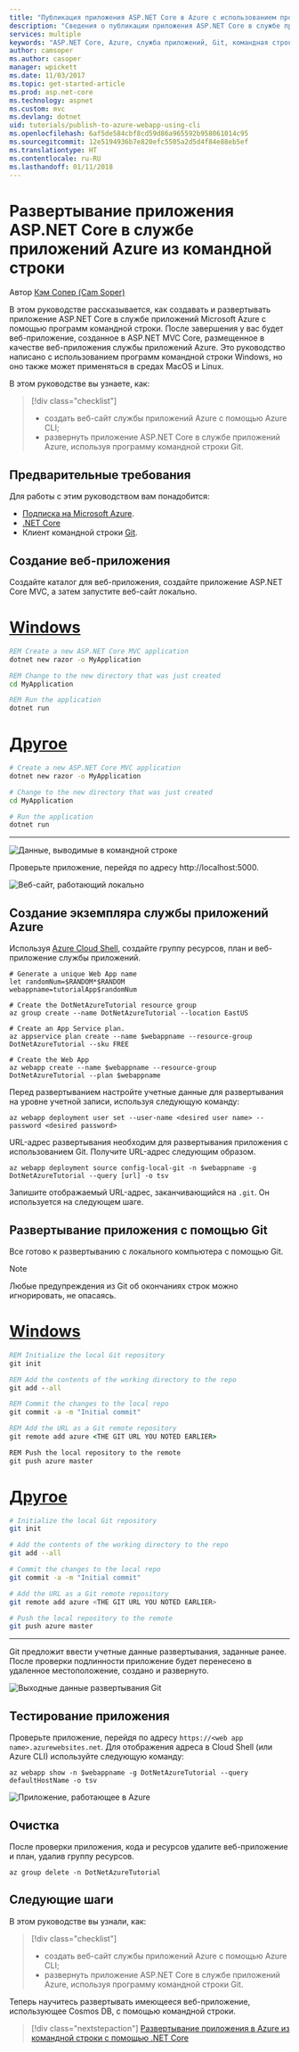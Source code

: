 ```yaml
---
title: "Публикация приложения ASP.NET Core в Azure с использованием программ командной строки | Документация Майкрософт"
description: "Сведения о публикации приложения ASP.NET Core в службе приложений Azure с помощью клиента командной строки Git."
services: multiple
keywords: "ASP.NET Core, Azure, служба приложений, Git, командная строка"
author: camsoper
ms.author: casoper
manager: wpickett
ms.date: 11/03/2017
ms.topic: get-started-article
ms.prod: asp.net-core
ms.technology: aspnet
ms.custom: mvc
ms.devlang: dotnet
uid: tutorials/publish-to-azure-webapp-using-cli
ms.openlocfilehash: 6af5de584cbf8cd59d86a965592b958061014c95
ms.sourcegitcommit: 12e5194936b7e820efc5505a2d5d4f84e88eb5ef
ms.translationtype: HT
ms.contentlocale: ru-RU
ms.lasthandoff: 01/11/2018
---
```

# <a name="deploy-an-aspnet-core-application-to-azure-app-service-from-the-command-line"></a>Развертывание приложения ASP.NET Core в службе приложений Azure из командной строки

Автор [Кэм Сопер (Cam Soper)](https://twitter.com/camsoper)

В этом руководстве рассказывается, как создавать и развертывать приложение ASP.NET Core в службе приложений Microsoft Azure с помощью программ командной строки.  После завершения у вас будет веб-приложение, созданное в ASP.NET MVC Core, размещенное в качестве веб-приложения службы приложений Azure.  Это руководство написано с использованием программ командной строки Windows, но оно также может применяться в средах MacOS и Linux.  

В этом руководстве вы узнаете, как:

> [!div class="checklist"]
> * создать веб-сайт службы приложений Azure с помощью Azure CLI;
> * развернуть приложение ASP.NET Core в службе приложений Azure, используя программу командной строки Git.

## <a name="prerequisites"></a>Предварительные требования

Для работы с этим руководством вам понадобится:

* [Подписка на Microsoft Azure](https://azure.microsoft.com/free/).
* [.NET Core](https://www.microsoft.com/net/download/core)
* Клиент командной строки [Git](https://www.git-scm.com/).

## <a name="create-a-web-application"></a>Создание веб-приложения

Создайте каталог для веб-приложения, создайте приложение ASP.NET Core MVC, а затем запустите веб-сайт локально.

# <a name="windowstabwindows"></a>[Windows](#tab/windows)
```cmd
REM Create a new ASP.NET Core MVC application
dotnet new razor -o MyApplication

REM Change to the new directory that was just created
cd MyApplication

REM Run the application
dotnet run
```

# <a name="othertabother"></a>[Другое](#tab/other)
```bash
# Create a new ASP.NET Core MVC application
dotnet new razor -o MyApplication

# Change to the new directory that was just created
cd MyApplication

# Run the application
dotnet run
```
---

![Данные, выводимые в командной строке](publish-to-azure-webapp-using-cli/_static/new_prj.png)

Проверьте приложение, перейдя по адресу http://localhost:5000.

![Веб-сайт, работающий локально](publish-to-azure-webapp-using-cli/_static/app_test.png)


## <a name="create-the-azure-app-service-instance"></a>Создание экземпляра службы приложений Azure

Используя [Azure Cloud Shell](/azure/cloud-shell/quickstart), создайте группу ресурсов, план и веб-приложение службы приложений.

```azurecli-interactive
# Generate a unique Web App name
let randomNum=$RANDOM*$RANDOM
webappname=tutorialApp$randomNum

# Create the DotNetAzureTutorial resource group
az group create --name DotNetAzureTutorial --location EastUS

# Create an App Service plan.
az appservice plan create --name $webappname --resource-group DotNetAzureTutorial --sku FREE

# Create the Web App
az webapp create --name $webappname --resource-group DotNetAzureTutorial --plan $webappname
```

Перед развертыванием настройте учетные данные для развертывания на уровне учетной записи, используя следующую команду:

```azurecli-interactive
az webapp deployment user set --user-name <desired user name> --password <desired password>
```

URL-адрес развертывания необходим для развертывания приложения с использованием Git.  Получите URL-адрес следующим образом.

```azurecli-interactive
az webapp deployment source config-local-git -n $webappname -g DotNetAzureTutorial --query [url] -o tsv
```
Запишите отображаемый URL-адрес, заканчивающийся на `.git`. Он используется на следующем шаге.

## <a name="deploy-the-application-using-git"></a>Развертывание приложения с помощью Git

Все готово к развертыванию с локального компьютера с помощью Git.

> [!NOTE]
> Любые предупреждения из Git об окончаниях строк можно игнорировать, не опасаясь.

# <a name="windowstabwindows"></a>[Windows](#tab/windows)
```cmd
REM Initialize the local Git repository
git init

REM Add the contents of the working directory to the repo
git add --all

REM Commit the changes to the local repo
git commit -a -m "Initial commit"

REM Add the URL as a Git remote repository
git remote add azure <THE GIT URL YOU NOTED EARLIER>

REM Push the local repository to the remote
git push azure master
```

# <a name="othertabother"></a>[Другое](#tab/other)
```bash
# Initialize the local Git repository
git init

# Add the contents of the working directory to the repo
git add --all

# Commit the changes to the local repo
git commit -a -m "Initial commit"

# Add the URL as a Git remote repository
git remote add azure <THE GIT URL YOU NOTED EARLIER>

# Push the local repository to the remote
git push azure master
```
---

Git предложит ввести учетные данные развертывания, заданные ранее.  После проверки подлинности приложение будет перенесено в удаленное местоположение, создано и развернуто.

![Выходные данные развертывания Git](publish-to-azure-webapp-using-cli/_static/post_deploy.png)

## <a name="test-the-application"></a>Тестирование приложения

Проверьте приложение, перейдя по адресу `https://<web app name>.azurewebsites.net`.  Для отображения адреса в Cloud Shell (или Azure CLI) используйте следующую команду:

```azurecli-interactive
az webapp show -n $webappname -g DotNetAzureTutorial --query defaultHostName -o tsv
```

![Приложение, работающее в Azure](publish-to-azure-webapp-using-cli/_static/app_deployed.png)

## <a name="clean-up"></a>Очистка

После проверки приложения, кода и ресурсов удалите веб-приложение и план, удалив группу ресурсов.

```azurecli-interactive
az group delete -n DotNetAzureTutorial
```

## <a name="next-steps"></a>Следующие шаги

В этом руководстве вы узнали, как:

> [!div class="checklist"]
> * создать веб-сайт службы приложений Azure с помощью Azure CLI;
> * развернуть приложение ASP.NET Core в службе приложений Azure, используя программу командной строки Git.

Теперь научитесь развертывать имеющееся веб-приложение, использующее Cosmos DB, с помощью командной строки.

> [!div class="nextstepaction"]
> [Развертывание приложения в Azure из командной строки с помощью .NET Core](/dotnet/azure/dotnet-quickstart-xplat)
